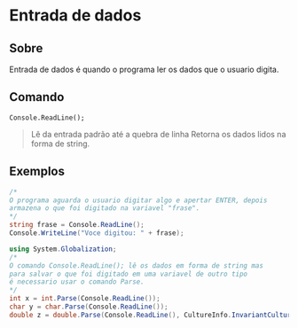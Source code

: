 # Entrada de dados

## Sobre

Entrada de dados é quando o programa ler os dados que o usuario digita.

## Comando
``Console.ReadLine();``

>Lê da entrada padrão até a quebra de linha
Retorna os dados lidos na forma de string.

## Exemplos

```csharp
/*
O programa aguarda o usuario digitar algo e apertar ENTER, depois 
armazena o que foi digitado na variavel "frase".
*/
string frase = Console.ReadLine();
Console.WriteLine("Voce digitou: " + frase);
```

```csharp
using System.Globalization;
/*
O comando Console.ReadLine(); lê os dados em forma de string mas
para salvar o que foi digitado em uma variavel de outro tipo 
é necessario usar o comando Parse.
*/
int x = int.Parse(Console.ReadLine());
char y = char.Parse(Console.ReadLine());
double z = double.Parse(Console.ReadLine(), CultureInfo.InvariantCulture);
```



